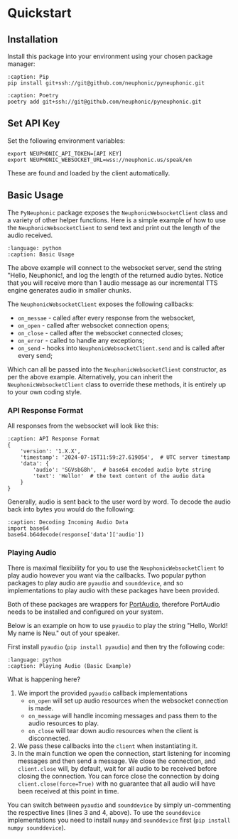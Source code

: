 # Quickstart

## Installation
Install this package into your environment using your chosen package manager:


```{code-block} bash
:caption: Pip
pip install git+ssh://git@github.com/neuphonic/pyneuphonic.git
```

```{code-block} bash
:caption: Poetry
poetry add git+ssh://git@github.com/neuphonic/pyneuphonic.git
```

## Set API Key
Set the following environment variables:
```{code-block} bash
export NEUPHONIC_API_TOKEN=[API KEY]
export NEUPHONIC_WEBSOCKET_URL=wss://neuphonic.us/speak/en
```

These are found and loaded by the client automatically.

## Basic Usage
The `PyNeuphonic` package exposes the `NeuphonicWebsocketClient` class and a variety of other helper functions.
Here is a simple example of how to use the `NeuphonicWebsocketClient` to send text and print out the length of the
audio received.

```{literalinclude} ../../../snippets/basic_usage.py
:language: python
:caption: Basic Usage
```

The above example will connect to the websocket server, send the string "Hello, Neuphonic!, and log the length
of the returned audio bytes.
Notice that you will receive more than 1 audio message as our incremental TTS engine generates audio in smaller chunks.

The `NeuphonicWebsocketClient` exposes the following callbacks:
- `on_messae` - called after every response from the websocket,
- `on_open` -  called after websocket connection opens;
- `on_close` - called after the websocket connected closes;
- `on_error` - called to handle any exceptions;
- `on_send` - hooks into `NeuphonicWebsocketClient.send` and is called after every send;

Which can all be passed into the `NeuphonicWebsocketClient` constructor, as per the above example.
Alternatively, you can inherit the `NeuphonicWebsocketClient` class to override these methods, it is entirely up to your
own coding style.

### API Response Format
All responses from the websocket will look like this:

```{code-block} python
:caption: API Response Format
{
    'version': '1.X.X',
    'timestamp': '2024-07-15T11:59:27.619054',  # UTC server timestamp
    'data': {
        'audio': 'SGVsbG8h',  # base64 encoded audio byte string
        'text': 'Hello!'  # the text content of the audio data
    }
}
```

Generally, audio is sent back to the user word by word.
To decode the audio back into bytes you would do the following:
```{code-block} python
:caption: Decoding Incoming Audio Data
import base64
base64.b64decode(response['data']['audio'])
```

### Playing Audio
There is maximal flexibility for you to use the `NeuphonicWebsocketClient` to play audio however you want via the callbacks.
Two popular python packages to play audio are `pyaudio` and `sounddevice`, and so implementations to play audio with these
packages have been provided.

Both of these packages are wrappers for [PortAudio](https://www.portaudio.com/), therefore PortAudio needs to be installed
and configured on your system.

Below is an example on how to use `pyaudio` to play the string "Hello, World! My name is Neu." out of your speaker.

First install `pyaudio` (`pip install pyaudio`) and then try the following code:
```{literalinclude} ../../../snippets/playing_audio.py
:language: python
:caption: Playing Audio (Basic Example)
```

What is happening here?
1. We import the provided `pyaudio` callback implementations
   - `on_open` will set up audio resources when the websocket connection is made.
   - `on_message` will handle incoming messages and pass them to the audio resources to play.
   - `on_close` will tear down audio resources when the client is disconnected.
2. We pass these callbacks into the `client` when instantiating it.
3. In the main function we open the connection, start listening for incoming messages and then send a message.
We close the connection, and `client.close` will, by default, wait for all audio to be received before closing the connection.
You can force close the connection by doing `client.close(force=True)` with no guarantee that all audio will have been
received at this point in time.

You can switch between `pyaudio` and `sounddevice` by simply un-commenting the respective lines (lines 3 and 4, above).
To use the `sounddevice` implementations you need to install `numpy` and `sounddevice` first (`pip install numpy sounddevice`).
